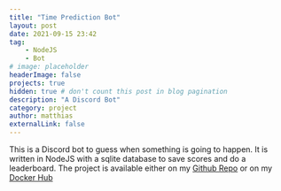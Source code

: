 ```yaml
---
title: "Time Prediction Bot"
layout: post
date: 2021-09-15 23:42
tag:
    - NodeJS
    - Bot
# image: placeholder
headerImage: false
projects: true
hidden: true # don't count this post in blog pagination
description: "A Discord Bot"
category: project
author: matthias
externalLink: false
---
```


This is a Discord bot to guess when something is going to happen. It is written in NodeJS with a sqlite database to save scores and do a leaderboard. The project is available either on my [Github Repo](https://github.com/HellsCrimson/Time-Prediction-Bot) or on my [Docker Hub](https://hub.docker.com/r/hellscrimson/timeprediction)